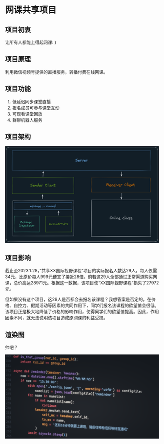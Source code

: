 # 网课共享项目

## 项目初衷

让所有人都能上得起网课: )

## 项目原理

利用微信视频号提供的直播服务，转播付费在线网课。

## 项目功能

1. 低延迟同步课堂直播
2. 报名成员可参与课堂互动
3. 可观看课堂回放
4. 群聊机器人服务

## 项目架构

![FlowChart](docs/flow%20chart.png)

## 项目影响

截止至2023.1.28，”共享XX国际视野课程“项目的实际报名人数达29人，每人仅需34元，比原价每人999元便宜了接近28倍。倘若这29人全部通过正常渠道购买网课，总价高达28971元。根据这一数据，该项目使“XX国际视野课程”损失了27972元。

但如果没有这个项目，这29人是否都会去报名该课程？我想答案是否定的。在价格、自控力、假期活动等因素的共同作用下，同学们报名该课程的欲望值会很低。该项目正是极大地降低了价格的影响作用，使得同学们的欲望值提高。因此，作用因素不同，就无法说明该项目造成原网课的利益受损。

## 渲染图

帅吧？

![](docs/cool.png)
